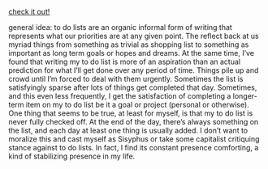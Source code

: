 
[check it out!](https://kconnorbrown.github.io/toDo/)


general idea:
to do lists are an organic informal form of writing that represents what our priorities are at any given point. The reflect back at us myriad things from something as trivial as shopping list to something as important as long term goals or hopes and dreams. At the same time, I’ve found that writing my to do list is more of an aspiration than an actual prediction for what I’ll get done over any period of time. Things pile up and crowd until I’m forced to deal with them urgently. Sometimes the list is satisfyingly sparse after lots of things get completed that day. Sometimes, and this even less frequently, I get the satisfaction of completing a longer-term item on my to do list be it a goal or project (personal or otherwise). One thing that seems to be true, at least for myself, is that my to do list is never fully checked off. At the end of the day, there’s always something on the list, and each day at least one thing is usually added. I don’t want to moralize this and cast myself as Sisyphus or take some capitalist critiquing stance against to do lists. In fact, I find its constant presence comforting, a kind of stabilizing presence in my life.
